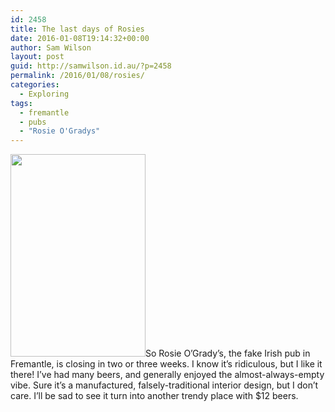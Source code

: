 ```yaml
---
id: 2458
title: The last days of Rosies
date: 2016-01-08T19:14:32+00:00
author: Sam Wilson
layout: post
guid: http://samwilson.id.au/?p=2458
permalink: /2016/01/08/rosies/
categories:
  - Exploring
tags:
  - fremantle
  - pubs
  - "Rosie O'Gradys"
---
```

[<img src="http://photos.samwilson.id.au/_data/i/upload/2016/01/08/20160108025111-70a9c64a-xs.jpg" width="216" height="324" class="alignright" />](http://photos.samwilson.id.au/picture/3873/category/255)So Rosie O’Grady’s, the fake Irish pub in Fremantle, is closing in two or three weeks. I know it’s ridiculous, but I like it there! I’ve had many beers, and generally enjoyed the almost-always-empty vibe. Sure it’s a manufactured, falsely-traditional interior design, but I don’t care. I’ll be sad to see it turn into another trendy place with $12 beers.